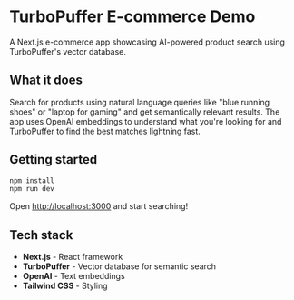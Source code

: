 # TurboPuffer E-commerce Demo

A Next.js e-commerce app showcasing AI-powered product search using TurboPuffer's vector database.

## What it does

Search for products using natural language queries like "blue running shoes" or "laptop for gaming" and get semantically relevant results. The app uses OpenAI embeddings to understand what you're looking for and TurboPuffer to find the best matches lightning fast.

## Getting started

```bash
npm install
npm run dev
```

Open [http://localhost:3000](http://localhost:3000) and start searching!

## Tech stack

- **Next.js** - React framework
- **TurboPuffer** - Vector database for semantic search
- **OpenAI** - Text embeddings
- **Tailwind CSS** - Styling